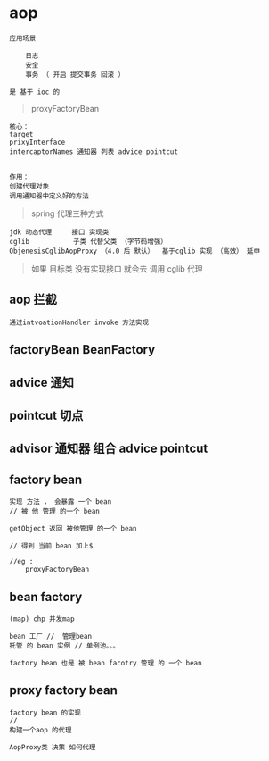 

# aop

    应用场景
    
        日志
        安全
        事务 （ 开启 提交事务 回滚 ）
        
    是 基于 ioc 的
        
> proxyFactoryBean
    
    核心：
    target
    prixyInterface
    intercaptorNames 通知器 列表 advice pointcut
    
    
    作用：
    创建代理对象
    调用通知器中定义好的方法
    
> spring 代理三种方式

    jdk 动态代理     接口 实现类
    cglib           子类 代替父类 （字节码增强）
    ObjenesisCglibAopProxy （4.0 后 默认）  基于cglib 实现 （高效） 延申   
    
    
> 如果 目标类 没有实现接口 就会去 调用 cglib 代理



## aop 拦截

    通过intvoationHandler invoke 方法实现
    
    
## factoryBean BeanFactory

## advice 通知

## pointcut 切点

## advisor 通知器 组合 advice pointcut


## factory bean

    实现 方法 ， 会暴露 一个 bean
    // 被 他 管理 的一个 bean
    
    getObject 返回 被他管理 的一个 bean
    
    // 得到 当前 bean 加上$

    //eg :
        proxyFactoryBean
    
## bean factory

    (map) chp 并发map

    bean 工厂 //  管理bean
    托管 的 bean 实例 // 单例池。。。
    
    factory bean 也是 被 bean facotry 管理 的 一个 bean
    
    
## proxy factory bean

    factory bean 的实现
    //
    构建一个aop 的代理
    
    AopProxy类 决策 如何代理
    
 
    
    
    
    
    
    
    
    
    
            
        